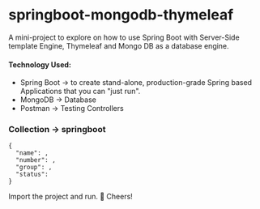 # springboot-mongodb-thymeleaf

A mini-project to explore on how to use Spring Boot with Server-Side template Engine, Thymeleaf and Mongo DB as a database engine.

#### Technology Used:
* Spring Boot -> to create stand-alone, production-grade Spring based Applications that you can "just run".
* MongoDB -> Database 
* Postman -> Testing Controllers


### Collection -> **springboot**

```
{
  "name": ,
  "number": ,
  "group": ,
  "status": 
}
```



Import the project and run. :tada: 
Cheers!
